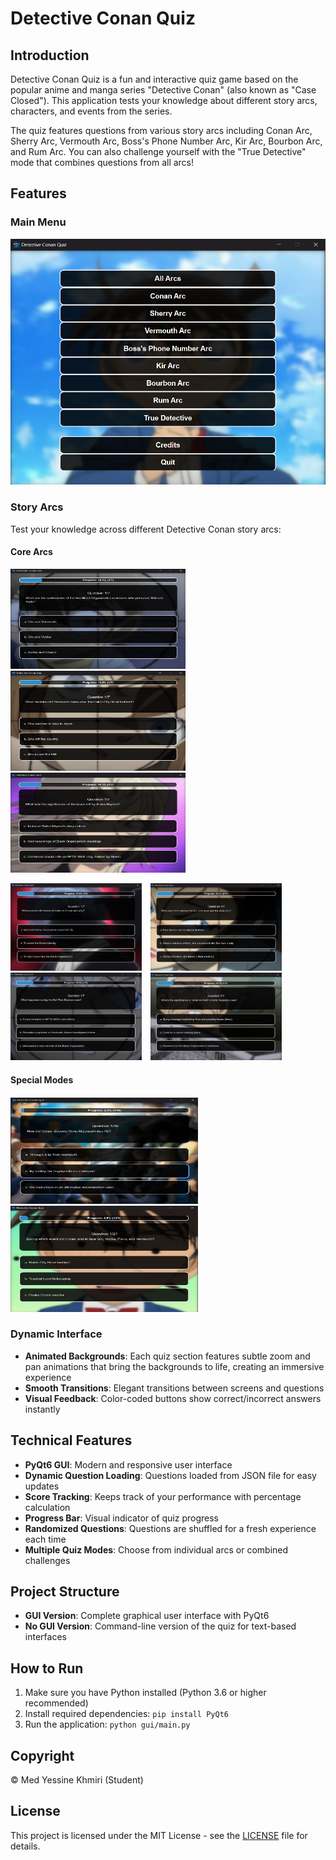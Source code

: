 # Detective Conan Quiz

## Introduction

Detective Conan Quiz is a fun and interactive quiz game based on the popular anime and manga series "Detective Conan" (also known as "Case Closed"). This application tests your knowledge about different story arcs, characters, and events from the series.

The quiz features questions from various story arcs including Conan Arc, Sherry Arc, Vermouth Arc, Boss's Phone Number Arc, Kir Arc, Bourbon Arc, and Rum Arc. You can also challenge yourself with the "True Detective" mode that combines questions from all arcs!

## Features

### Main Menu
![Main Menu](./eg/menu.png)

### Story Arcs
Test your knowledge across different Detective Conan story arcs:

#### Core Arcs
<p float="left">
  <img src="./eg/conan arc.png" width="280" height="160" style="margin-right:10px;" />
  <img src="./eg/sherry arc.png" width="280" height="160" style="margin-right:10px;" />
  <img src="./eg/vermouth arc.png" width="280" height="160" style="margin-right:10px;" />
</p>

<p float="left" style="margin-top:10px;">
  <img src="./eg/boss's number phone arc.png" width="210" height="140" style="margin-right:10px;" />
  <img src="./eg/kir arc.png" width="210" height="140" style="margin-right:10px;" />
  <img src="./eg/bourbon arc.png" width="210" height="140" style="margin-right:10px;" />
  <img src="./eg/rum arc.png" width="210" height="140" style="margin-right:10px;" />
</p>

#### Special Modes
<p float="left" style="margin-top:20px;">
  <img src="./eg/all arcs.png" width="300" height="170" style="margin-right:10px;" />
  <img src="./eg/True detective conan.png" width="300" height="170" />
</p>

### Dynamic Interface
- **Animated Backgrounds**: Each quiz section features subtle zoom and pan animations that bring the backgrounds to life, creating an immersive experience
- **Smooth Transitions**: Elegant transitions between screens and questions
- **Visual Feedback**: Color-coded buttons show correct/incorrect answers instantly

## Technical Features

- **PyQt6 GUI**: Modern and responsive user interface
- **Dynamic Question Loading**: Questions loaded from JSON file for easy updates
- **Score Tracking**: Keeps track of your performance with percentage calculation
- **Progress Bar**: Visual indicator of quiz progress
- **Randomized Questions**: Questions are shuffled for a fresh experience each time
- **Multiple Quiz Modes**: Choose from individual arcs or combined challenges

## Project Structure

- **GUI Version**: Complete graphical user interface with PyQt6
- **No GUI Version**: Command-line version of the quiz for text-based interfaces

## How to Run

1. Make sure you have Python installed (Python 3.6 or higher recommended)
2. Install required dependencies: `pip install PyQt6`
3. Run the application: `python gui/main.py`

## Copyright

© Med Yessine Khmiri (Student)

## License

This project is licensed under the MIT License - see the [LICENSE](./LICENSE) file for details.

